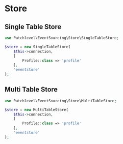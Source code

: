 # Store

## Single Table Store

```php
use Patchlevel\EventSourcing\Store\SingleTableStore;

$store = new SingleTableStore(
    $this->connection,
    [
        Profile::class => 'profile'
    ],
    'eventstore'
);
```

## Multi Table Store

```php
use Patchlevel\EventSourcing\Store\MultiTableStore;

$store = new MultiTableStore(
    $this->connection,
    [
        Profile::class => 'profile'
    ],
    'eventstore'
);
```
